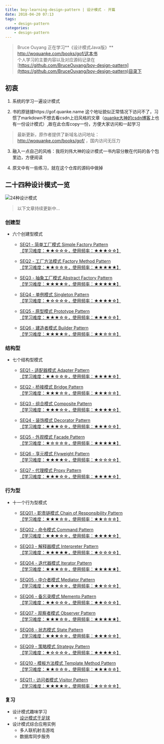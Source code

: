 ```yaml
---
title: boy-learning-design-pattern | 设计模式 - 开篇
date: 2018-04-20 07:13
tags: 
    - design-pattern
categories:
    - design-pattern
---
```

<!-- more -->
> Bruce Ouyang 正在学习**《设计模式Java版》** http://woquanke.com/books/gof/这本书  
> 个人学习的主要内容以及对应源码记录在[https://github.com/BruceOuyang/boy-design-pattern](https://github.com/BruceOuyang/boy-design-pattern)目录下

## 初衷
1. 系统的学习一遍设计模式  

2. 书的原链接https://gof.quanke.name 这个地址貌似正常情况下访问不了，习惯了markdown不想去看csdn上旧风格的文章（[quanke大神的csdn博客](http://blog.csdn.net/lovelion)上也有一份设计模式）,故在此仓库copy一份，方便大家访问和一起学习  

> 最新更新，原作者提供了新域名访问地址： http://woquanke.com/books/gof/ ，国内访问无压力

3. 融入一点自己的风格：我将刘伟大神的设计模式一书内容分散在代码的各个包里边，方便阅读  

4. 原文中有一些练习，就在这个仓库的源码中做掉

## 二十四种设计模式一览
![24种设计模式](http://upload-images.jianshu.io/upload_images/5792176-8708f103d9e62d2c.png?imageMogr2/auto-orient/strip%7CimageView2/2/w/1240)

> 以下文章持续更新中...

### 创建型
* 六个创建型模式
  * [SEQ1 - 简单工厂模式 Simple Factory Pattern  
【学习难度：★★☆☆☆，使用频率：★★★☆☆】](https://www.jianshu.com/p/379b8d49cecd)  

  * [SEQ2 - 工厂方法模式 Factory Method Pattern  
【学习难度：★★☆☆☆，使用频率：★★★★★】](https://www.jianshu.com/p/4bb7463f35ce)  

  * [SEQ3 - 抽象工厂模式 Abstract Factory Pattern  
【学习难度：★★★★☆，使用频率：★★★★★】](https://www.jianshu.com/p/3a5c3bc1d55a)  

  * [SEQ4 - 单例模式 Singleton Pattern  
【学习难度：★☆☆☆☆，使用频率：★★★★☆】](https://www.jianshu.com/p/fcc82e7b5e65)  

  * [SEQ5 - 原型模式 Prototype Pattern  
【学习难度：★★★☆☆，使用频率：★★★☆☆】](https://www.jianshu.com/p/20d3ea472d77)  

  * [SEQ6 - 建造者模式 Builder Pattern  
【学习难度：★★★★☆，使用频率：★★☆☆☆】](https://www.jianshu.com/p/96bb25f53684)

### 结构型
* 七个结构型模式
  * [SEQ1 - 适配器模式 Adapter Pattern  
【学习难度：★★☆☆☆，使用频率：★★★★☆】](https://www.jianshu.com/p/e9e203ef49f4)  

  * [SEQ2 - 桥接模式 Bridge Pattern  
【学习难度：★★★☆☆，使用频率：★★★☆☆】](https://www.jianshu.com/p/f8e63666aed2)  

  * [SEQ3 - 组合模式 Composite Pattern  
【学习难度：★★★☆☆，使用频率：★★★★☆】](https://www.jianshu.com/p/39d6d054e853)  

  * [SEQ4 - 装饰模式 Decorator Pattern  
【学习难度：★★★☆☆，使用频率：★★★☆☆】](https://www.jianshu.com/p/e9b01d0a563f)  

  * [SEQ5 - 外观模式 Facade Pattern  
【学习难度：★☆☆☆☆，使用频率：★★★★★】](https://www.jianshu.com/p/5e42e8c6bcd8)  

  * [SEQ6 - 享元模式 Flyweight Pattern  
【学习难度：★★★★☆，使用频率：★☆☆☆☆】](https://www.jianshu.com/p/3a5b2aee593b)  

  * [SEQ7 - 代理模式 Proxy Pattern  
【学习难度：★★★☆☆，使用频率：★★★★☆】](https://www.jianshu.com/p/319b57e4715f)  

### 行为型
* 十一个行为型模式
  * [SEQ01 - 职责链模式 Chain of Responsibility Pattern  
【学习难度：★★★☆☆，使用频率：★★☆☆☆】](https://www.jianshu.com/p/b9780fcd0958)  

  * [SEQ02 - 命令模式 Command Pattern  
【学习难度：★★★☆☆，使用频率：★★★★☆】](https://www.jianshu.com/p/489c4f1755b8)  

  * [SEQ03 - 解释器模式 Interpreter Pattern  
【学习难度：★★★★★，使用频率：★☆☆☆☆】](https://www.jianshu.com/p/f03f6c5e2b14)  

  * [SEQ04 - 迭代器模式 Iterator Pattern  
【学习难度：★★★☆☆，使用频率：★★★★★】](https://www.jianshu.com/p/66403a30b2cb)  

  * [SEQ05 - 中介者模式 Mediator Pattern  
【学习难度：★★★☆☆，使用频率：★★☆☆☆】](https://www.jianshu.com/p/132add40652b)  

  * [SEQ06 - 备忘录模式 Memento Pattern  
【学习难度：★★☆☆☆，使用频率：★★☆☆☆】](https://www.jianshu.com/p/082b27e2ffa2)  

  * [SEQ07 - 观察者模式 Observer Pattern  
【学习难度：★★★☆☆，使用频率：★★★★★】](https://www.jianshu.com/p/f9c3f11fd8cc)  

  * [SEQ08 - 状态模式 State Pattern  
【学习难度：★★★☆☆，使用频率：★★★☆☆】](https://www.jianshu.com/p/ad63ee7149c4)  

  * [SEQ09 - 策略模式 Strategy Pattern  
【学习难度：★☆☆☆☆，使用频率：★★★★☆】](https://www.jianshu.com/p/b1e8c0218786)  

  * [SEQ10 - 模板方法模式 Template Method Pattern  
【学习难度：★★☆☆☆，使用频率：★★★☆☆】](https://www.jianshu.com/p/26d0c4631b44)  

  * [SEQ11 - 访问者模式 Visitor Pattern  
【学习难度：★★★★☆，使用频率：★☆☆☆☆】](https://www.jianshu.com/p/5a40887d1c9b)  

### 复习
* 设计模式趣味学习
  * [设计模式于足球](https://www.jianshu.com/p/9b542038d501)
* 设计模式综合应用实例
  * 多人联机射击游戏
  * 数据库同步服务
